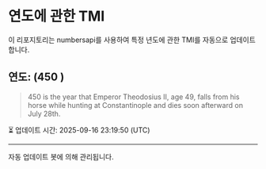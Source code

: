 
# 연도에 관한 TMI

이 리포지토리는 numbersapi를 사용하여 특정 년도에 관한 TMI를 자동으로 업데이트합니다.

## 연도: (450 )
> 450 is the year that Emperor Theodosius II, age 49, falls from his horse while hunting at Constantinople and dies soon afterward on July 28th.

⏳ 업데이트 시간: 2025-09-16 23:19:50 (UTC)

---
자동 업데이트 봇에 의해 관리됩니다.
